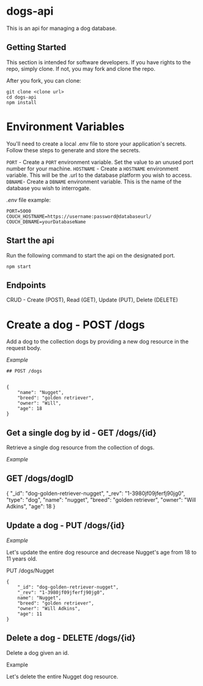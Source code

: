 # dogs-api
This is an api for managing a dog database.

## Getting Started
This section is intended for software developers.  If you have rights to the repo, simply clone. If not, you may fork and clone the repo.

After you fork, you can clone:

```
git clone <clone url>
cd dogs-api
npm install
```

# Environment Variables

You'll need to create a local .env file to store your application's secrets. Follow these steps to generate and store the secrets.


`PORT` - Create a `PORT` environment variable. Set the value to an unused port number for your machine.
`HOSTNAME` - Create a `HOSTNAME` environment variable. This will be the .url to the database platform you wish to access.
`DBNAME`- Create a `DBNAME` environment variable.  This is the name of the database you wish to interrogate.

*.env* file example:

```
PORT=5000
COUCH_HOSTNAME=https://username:password@databaseurl/
COUCH_DBNAME=yourDatabaseName
```
## Start the api
Run the following command to start the api on the designated port.

`npm start`

## Endpoints
CRUD - Create (POST), Read (GET), Update (PUT), Delete (DELETE)

# Create a dog - POST /dogs
Add a dog to the collection dogs by providing a new dog resource in the request body.

*Example*

```
## POST /dogs


{
    "name": "Nugget",
    "breed": "golden retriever",
    "owner": "Will",
    "age": 18
}
```

## Get a single dog by id - GET /dogs/{id}
Retrieve a single dog resource from the collection of dogs.

*Example*

## GET /dogs/dogID

{
    "_id": "dog-golden-retriever-nugget",
    "_rev": "1-3980jf09jferfj90jg0",
    "type": "dog",
    "name": "nugget",
    "breed": "golden retriever",
    "owner": "Will Adkins",
    "age": 18
}
## Update a dog - PUT /dogs/{id}
*Example*

Let's update the entire dog resource and decrease Nugget's age from 18 to 11 years old.

PUT /dogs/Nugget
```
{
    "_id": "dog-golden-retriever-nugget",
    "_rev": "1-3980jf09jferfj90jg0",
    name": "Nugget",
    "breed": "golden retriever",
    "owner": "Will Adkins",
    "age": 11
}
```

## Delete a dog - DELETE /dogs/{id}
Delete a dog given an id.

Example

Let's delete the entire Nugget dog resource.

```DELETE /dog-golden-retriever-nugget
